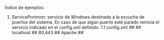 Índice de ejemplos:
  1. ServicePortmon: servicio de Windows destinado a la escucha de puertos del sistema. En caso de que algún puerto esté parado reinicia el servicio indicado en el config.xml definido.
     1.1 config.xml
         ##<Configuration>
         ##  <ServerAddress>localhost</ServerAddress>
         ##  <PortstoCheck>80,443</PortstoCheck>
         ##  <ServiceToRestart>Apache</ServiceToRestart>
         ##</Configuration>
